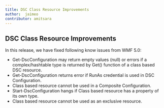 ```yaml
---
title: DSC Class Resource Improvements
author:  jaimeo
contributor: amitsara
---
```


## DSC Class Resource Improvements

In this release, we have fixed following know issues from WMF 5.0:
* Get-DscConfiguration may return empty values (null) or errors if a complex/hashtable type is returned by Get() function of a class based DSC resource.
* Get-DscConfiguration returns error if RunAs credential is used in DSC Configuration.
* Class based resource cannot be used in a Composite Configuration.
* Start-DscConfiguration hangs if Class based resource has a property of its own type.
* Class based resource cannot be used as an exclusive resource.
